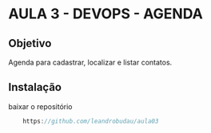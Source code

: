 # AULA 3 - DEVOPS - AGENDA

## Objetivo

Agenda para cadastrar, localizar e listar contatos.

## Instalação

baixar o repositório
```javascript
	https://github.com/leandrobudau/aula03
 
```
